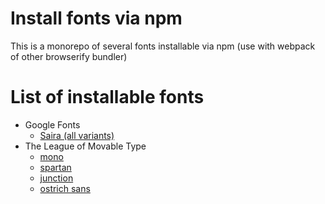 # Install fonts via npm

This is a monorepo of several fonts installable via npm (use with webpack of other browserify bundler)

# List of installable fonts
- Google Fonts
    - [Saira (all variants)][saira]
- The League of Movable Type
    - [mono][league-mono]
    - [spartan][league-spartan]
    - [junction][league-junction]
    - [ostrich sans][league-ostrich-sans]

[saira]: ./packages/saira-typeface/README.md
[league-mono]: ./packages/league-mono-typeface/README.md
[league-spartan]: ./packages/league-spartan/README.md
[league-junction]: ./packages/league-junction-typeface/README.md
[league-ostrich-sans]: ./packages/ostrich-sans/README.md
